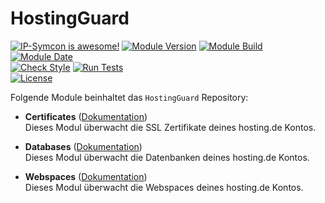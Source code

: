 # HostingGuard

[![IP-Symcon is awesome!](https://img.shields.io/badge/IP--Symcon-5.5-blue.svg)](https://www.symcon.de)
[![Module Version](https://img.shields.io/badge/Module_Version-1.00-blue.svg)]()
[![Module Build](https://img.shields.io/badge/Module_Build-11-blue.svg)]()
[![Module Date](https://img.shields.io/badge/Module_Date-20210215-blue.svg)]()  
[![Check Style](https://github.com/ubittner/HostingGuard/workflows/Check%20Style/badge.svg)](https://github.com/ubittner/HostingGuard/actions)
[![Run Tests](https://github.com/ubittner/HostingGuard/workflows/Run%20Tests/badge.svg)](https://github.com/ubittner/HostingGuard/actions)  
[![License](https://img.shields.io/badge/License-CC%20BY--NC--SA%204.0-green.svg)](https://creativecommons.org/licenses/by-nc-sa/4.0/)  

Folgende Module beinhaltet das `HostingGuard` Repository:  

- __Certificates__ ([Dokumentation](Certificates))  
  	Dieses Modul überwacht die SSL Zertifikate deines hosting.de Kontos.  
  
- __Databases__ ([Dokumentation](Databases))  
  	Dieses Modul überwacht die Datenbanken deines hosting.de Kontos.  
  
- __Webspaces__ ([Dokumentation](Webspaces))  
  	Dieses Modul überwacht die Webspaces deines hosting.de Kontos.
  